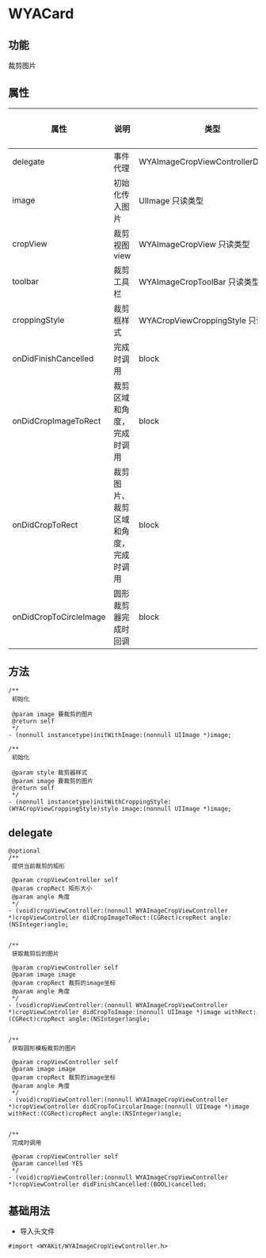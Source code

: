 # WYACard

## 功能

裁剪图片

## 属性

属性 | 说明 | 类型 | 默认值
---|---|---|---
delegate|事件代理|WYAImageCropViewControllerDelegate|-
image|初始化传入图片|UIImage 只读类型|-
cropView|裁剪视图view|WYAImageCropView 只读类型|-
toolbar|裁剪工具栏|WYAImageCropToolBar 只读类型|-
croppingStyle|裁剪框样式|WYACropViewCroppingStyle 只读类型|-
onDidFinishCancelled|完成时调用|block|-
onDidCropImageToRect|裁剪区域和角度，完成时调用|block|-
onDidCropToRect|裁剪图片、裁剪区域和角度，完成时调用|block|-
onDidCropToCircleImage|圆形裁剪器完成时回调|block|-

## 方法

```Object-C
/**
 初始化

 @param image 要裁剪的图片
 @return self
 */
- (nonnull instancetype)initWithImage:(nonnull UIImage *)image;

/**
 初始化

 @param style 裁剪器样式
 @param image 要裁剪的图片
 @return self
 */
- (nonnull instancetype)initWithCroppingStyle:(WYACropViewCroppingStyle)style image:(nonnull UIImage *)image;
```

## delegate

```Object-C
@optional
/**
 提供当前裁剪的矩形

 @param cropViewController self
 @param cropRect 矩形大小
 @param angle 角度
 */
- (void)cropViewController:(nonnull WYAImageCropViewController *)cropViewController didCropImageToRect:(CGRect)cropRect angle:(NSInteger)angle;


/**
 获取裁剪后的图片

 @param cropViewController self
 @param image image
 @param cropRect 裁剪的image坐标
 @param angle 角度
 */
- (void)cropViewController:(nonnull WYAImageCropViewController *)cropViewController didCropToImage:(nonnull UIImage *)image withRect:(CGRect)cropRect angle:(NSInteger)angle;


/**
 获取圆形模板裁剪的图片

 @param cropViewController self
 @param image image
 @param cropRect 裁剪的image坐标
 @param angle 角度
 */
- (void)cropViewController:(nonnull WYAImageCropViewController *)cropViewController didCropToCircularImage:(nonnull UIImage *)image withRect:(CGRect)cropRect angle:(NSInteger)angle;


/**
 完成时调用

 @param cropViewController self
 @param cancelled YES
 */
- (void)cropViewController:(nonnull WYAImageCropViewController *)cropViewController didFinishCancelled:(BOOL)cancelled;
```

## 基础用法

- 导入头文件

```
#import <WYAKit/WYAImageCropViewController.h>
```


